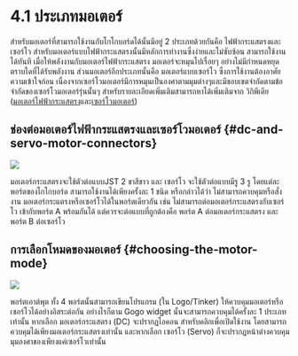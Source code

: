 # 4.1 ประเภทมอเตอร์

สำหรับมอเตอร์ที่สามารถใช้งานกับโกโกบอร์ดได้นั้นมีอยู่ 2 ประเภทด้วยกันคือ ไฟฟ้ากระแสตรงและเซอร์โว สำหรับมอเตอร์แบบไฟฟ้ากระแสตรงนั้นมีหลักการทำงานซึ่งง่ายและไม่ซับซ้อน สามารถใช้งานได้ทันที เมื่อให้พลังงานกับมอเตอร์ไฟฟ้ากระแสตรง มอเตอร์จะหมุนไปเรื่อยๆ อย่างไม่มีกำหนดหยุด ตราบใดที่ได้รับพลังงาน ส่วนมอเตอร์อีกประเภทนั้นคือ มอเตอร์แบบเซอร์โว ซึ่งการใช้งานต้องอาศัยความเข้าใจก่อน เนื่องจากเซอร์โวมอเตอร์มีการหมุนเป็นองศาตามมุมต่างๆและมีขอบเขตจำกัดตามข้อจำกัดของเซอร์โวมอเตอร์รุ่นนั้นๆ สำหรับรายละเอียดเพิ่มเติมสามารถหาได้เพิ่มเติมจาก วิกิพีเดีย \([มอเตอร์ไฟฟ้ากระแสตรง](https://en.wikipedia.org/wiki/DC_motor)และ[เซอร์โวมอเตอร์](https://en.wikipedia.org/wiki/Servomotor)\)

## ช่องต่อมอเตอร์ไฟฟ้ากระแสตรงและเซอร์โวมอเตอร์ {#dc-and-servo-motor-connectors}

![](https://lh4.googleusercontent.com/rhjxX3MArXKhWovk1XBPgOfXUHawzDyA127hf0SThAqoY62IascChY4Pnfi5XdnQWTACOc2nixoO95nOBvTFXaXPXfQFQGUAnDBuaIvVise-ckyHxvAj7VvCBw8lcE30IYeGxaV4)

มอเตอร์กระแสตรงจะใช้ตัวต่อแบบJST 2 ขาสีขาว และ เซอร์โว จะใช้ตัวต่อแบบมีรู 3 รู โดยแต่ละพอร์ตของโกโกบอร์ด สามารถใช้งานได้เพียงครั้งละ 1 ชนิด หรือกล่าวได้ว่า ไม่สามารถควบคุมหรือสั่งงาน มอเตอร์กระแตรงหรือเซอร์โวได้ในพอร์ตเดียวกัน เช่น ไม่สามารถต่อมอเตอร์กระแสตรงกับเซอร์โว เข้ากับพอร์ต A พร้อมกันได้ แต่ควรจะต่อแบบที่ถูกต้องคือ พอร์ต A ต่อมอเตอร์กระแสตรง และ พอร์ต B ต่อเซอร์โว

## การ**เลือกโหมดของมอเตอร์** {#choosing-the-motor-mode}

![](https://lh3.googleusercontent.com/5I8eaB_EbHAVS6k-1oHP4-LxyByhncplIO5_0grMnK4yUb1lQNajp08kchW9k3jtXH6UX4yX12KbYen2jldsc-xnaCLsn9zkqx9n2O8ofDtOIxiCVImU0nYdG1J8WrFeSE30Mc0h)

พอร์ตเอาต์พุต ทั้ง 4 พอร์ตนั้นสามารถเขียนโปรแกรม \(ใน Logo/Tinker\) ให้ควบคุมมอเตอร์หรือเซอร์โวได้อย่างอิสระต่อกัน อย่างไรก็ตาม Gogo widget นั้นจะสามารถควบคุมได้ครั้งละ 1 ประเภทเท่านั้น หากเลือก มอเตอร์กระแสตรง \(DC\) จะปรากฏไอคอน สำหรับคลิกเพื่อเปิดใช้งาน โดยสามารถควบคุมได้เพียงมอเตอร์กระแสตรงเท่านั้น และหากเลือก เซอร์โว \(Servo\) ก็จะปรากฏหน้าต่างควบคุมมุมองศาของเพียงแค่เซอร์โวเท่านั้น

